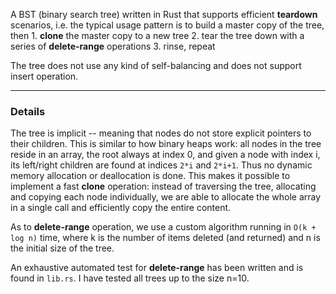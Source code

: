 A BST (binary search tree) written in Rust that supports efficient **teardown** scenarios, i.e. the typical usage
pattern is to build a master copy of the tree, then
    1. **clone** the master copy to a new tree
    2. tear the tree down with a series of **delete-range** operations
    3. rinse, repeat

The tree does not use any kind of self-balancing and does not support insert operation.


-------
### Details

The tree is implicit -- meaning that nodes do not store explicit pointers to their children. This is similar to how
binary heaps work: all nodes in the tree reside in an array, the root always at index 0, and given a node with index i,
its left/right children are found at indices `2*i` and `2*i+1`. Thus no dynamic memory allocation or deallocation is
done. This makes it possible to implement a fast **clone** operation: instead of traversing the tree, allocating and
copying each node individually, we are able to allocate the whole array in a single call and efficiently copy the entire
content.

As to **delete-range** operation, we use a custom algorithm running in `O(k + log n)` time, where k is the number of 
items deleted (and returned) and n is the initial size of the tree.
 
An exhaustive automated test for **delete-range** has been written and is found in `lib.rs`. I have tested all trees up 
to the size n=10.
